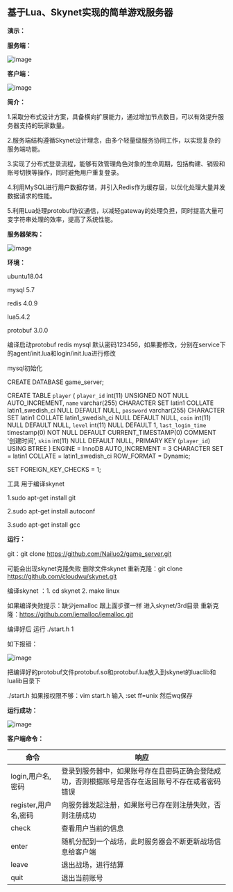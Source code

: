 ## 基于Lua、Skynet实现的简单游戏服务器
**演示：**

**服务端：**

![image](https://github.com/Nailuo2/game_server/assets/170518278/b03e3d10-d3ec-4d90-8f7c-53de4a26d458)

**客户端：**

![image](https://github.com/Nailuo2/game_server/assets/170518278/35f5219e-2d4e-4e47-8ef5-99a1fcc75cb0)

**简介：**

1.采取分布式设计方案，具备横向扩展能力，通过增加节点数目，可以有效提升服务器支持的玩家数量。

2.服务端结构遵循Skynet设计理念，由多个轻量级服务协同工作，以实现复杂的服务端功能。

3.实现了分布式登录流程，能够有效管理角色对象的生命周期，包括构建、销毁和账号切换等操作，同时避免用户重复登录。

4.利用MySQL进行用户数据存储，并引入Redis作为缓存层，以优化处理大量并发数据请求的性能。

5.利用Lua处理protobuf协议通信，以减轻gateway的处理负担，同时提高大量可变字符串处理的效率，提高了系统性能。

**服务器架构：**

![image](https://github.com/Nailuo2/game_server/assets/170518278/60ae3c0e-8d0e-421f-b7ea-d52a0cf77ec9)

**环境：**

ubuntu18.04

mysql 5.7

redis 4.0.9

lua5.4.2

protobuf 3.0.0

编译启动protobuf redis mysql 默认密码123456，如果要修改，分别在service下的agent/init.lua和login/init.lua进行修改

mysql初始化

CREATE DATABASE game_server;

CREATE TABLE `player`  (
  `player_id` int(11) UNSIGNED NOT NULL AUTO_INCREMENT,
  `name` varchar(255) CHARACTER SET latin1 COLLATE latin1_swedish_ci NULL DEFAULT NULL,
  `password` varchar(255) CHARACTER SET latin1 COLLATE latin1_swedish_ci NULL DEFAULT NULL,
  `coin` int(11) NULL DEFAULT NULL,
  `level` int(11) NULL DEFAULT 1,
  `last_login_time` timestamp(0) NOT NULL DEFAULT CURRENT_TIMESTAMP(0) COMMENT '创建时间',
  `skin` int(11) NULL DEFAULT NULL,
  PRIMARY KEY (`player_id`) USING BTREE
) ENGINE = InnoDB AUTO_INCREMENT = 3 CHARACTER SET = latin1 COLLATE = latin1_swedish_ci ROW_FORMAT = Dynamic;

SET FOREIGN_KEY_CHECKS = 1;

工具 用于编译skynet

1.sudo apt-get install git

2.sudo apt-get install autoconf

3.sudo apt-get install gcc

**运行：**

git：git clone https://github.com/Nailuo2/game_server.git

可能会出现skynet克隆失败 删除文件skynet  重新克隆：git clone https://github.com/cloudwu/skynet.git

编译skynet ：1. cd skynet   2. make linux  

如果编译失败提示：缺少jemalloc 跟上面步骤一样 进入skynet/3rd目录 重新克隆：https://github.com/jemalloc/jemalloc.git

编译好后 运行 ./start.h 1

如下报错：

![image](https://github.com/Nailuo2/game_server/assets/170518278/e62c9645-f0c6-44c6-9c63-15d9bbf807ec)

把编译好的protobuf文件protobuf.so和protobuf.lua放入到skynet的luaclib和lualib目录下

./start.h    如果报权限不够：vim start.h 输入 :set ff=unix 然后wq保存

**运行成功：**

![image](https://github.com/Nailuo2/game_server/assets/170518278/f029de98-ade8-419e-8d04-8b99333b20c9)


**客户端命令：**

| 命令                       | 响应                                                         |
| -------------------------- | ------------------------------------------------------------ |
| login,用户名,密码    | 登录到服务器中，如果账号存在且密码正确会登陆成功，否则根据账号是否存在返回账号不存在或者密码错误 |
| register,用户名,密码 | 向服务器发起注册，如果账号已存在则注册失败，否则注册成功     |
| check                      | 查看用户当前的信息                                           |
| enter                      | 随机分配到一个战场，此时服务器会不断更新战场信息给客户端     |
| leave                      | 退出战场，进行结算                                           |
| quit                       | 退出当前账号                                                 |














